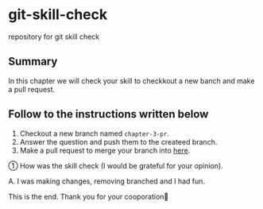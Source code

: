 # git-skill-check
repository for git skill check

## Summary
In this chapter we will check your skill to checkkout a new banch and make a pull request.

## Follow to the instructions written below
1. Checkout a new branch named `chapter-3-pr`.
2. Answer the question and push them to the createed branch.
3. Make a pull request to merge your branch into [here](https://github.com/Accel-Hack/git-skill-check/tree/check-results).

① How was the skill check (I would be grateful for your opinion).

A. I was making changes, removing branched and I had fun.

This is the end. Thank you for your cooporation:tada:
